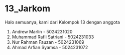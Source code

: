 # 13_Jarkom

Halo semuanya, kami dari Kelompok 13 dengan anggota
1. Andrew Marlin - 5024231020
2. Muhammad Rafli Satriani - 5024231033
3. Nur Rahman Fauzan - 5024231069
4. Ahmad Arfian Syamsa - 5024231072
